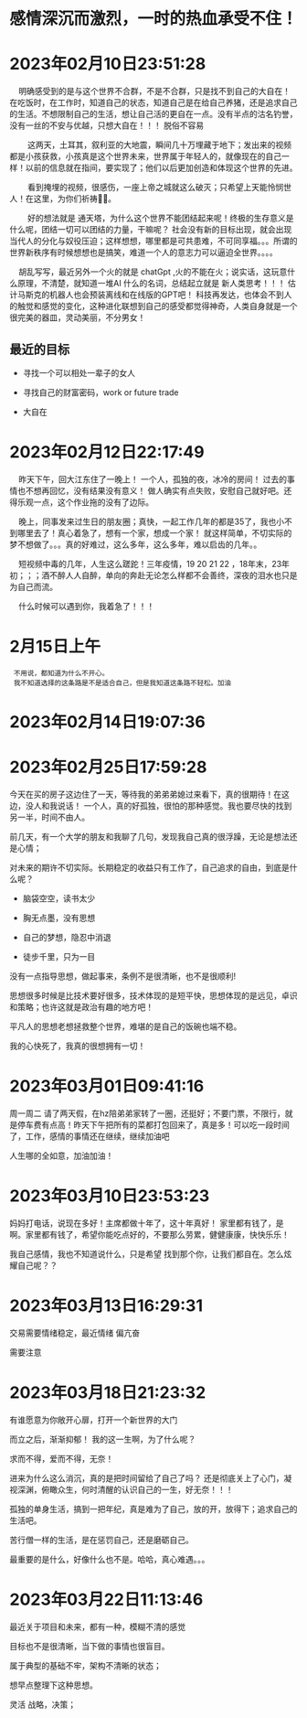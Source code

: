 # 感情深沉而激烈，一时的热血承受不住！

# 2023年02月10日23:51:28

    明确感受到的是与这个世界不合群，不是不合群，只是找不到自己的大自在！在吃饭时，在工作时，知道自己的状态，知道自己是在给自己养猪，还是追求自己的生活。不想限制自己的生活，想让自己活的更自在一点。没有半点的沽名钓誉，没有一丝的不安与优越，只想大自在！！！ 脱俗不容易

        这两天，土耳其，叙利亚的大地震，瞬间几十万埋藏于地下；发出来的视频都是小孩获救，小孩真是这个世界未来，世界属于年轻人的，就像现在的自己一样！以前的信息就在指间，要实现了；他们以后更加创造和体现这个世界的先进。

        看到掩埋的视频，很感伤，一座上帝之城就这么破灭；只希望上天能怜悯世人！在这里，为你们祈祷🙏🏻。

        好的想法就是 通天塔，为什么这个世界不能团结起来呢！终极的生存意义是什么呢，团结一切可以团结的力量，干嘛呢？ 社会没有新的目标出现，就会出现当代人的分化与奴役压迫；这样想想，哪里都是可共患难，不可同享福。。。所谓的世界新秩序有时候想想也是搞笑，难道一个人的意志力可以逼迫全世界。。。。

    胡乱写写，最近另外一个火的就是 chatGpt ,火的不能在火；说实话，这玩意什么原理，不清楚，就知道一堆AI 什么的名词，总结起立就是 新人类思考！！！ 估计马斯克的机器人也会预装离线和在线版的GPT吧！ 科技再发达，也体会不到人的触觉和感觉的变化，这种进化联想到自己的感受都觉得神奇，人类自身就是一个很完美的器皿，灵动美丽，不分男女！

## 最近的目标

- 寻找一个可以相处一辈子的女人

- 寻找自己的财富密码，work or future trade 

- 大自在

# 2023年02月12日22:17:49

    昨天下午，回大江东住了一晚上！ 一个人，孤独的夜，冰冷的房间！ 过去的事情也不想再回忆，没有结果没有意义！ 做人确实有点失败，安慰自己就好吧。还得乐观一点，这个作业拖的没有了边际。

    晚上，同事发来过生日的朋友圈；真快，一起工作几年的都是35了，我也小不到哪里去了！真心着急了，想有一个家，想成一个家！ 就这样简单，不切实际的梦不想做了。。。真的好难过，这么多年，这么多年，难以启齿的几年。。

    短视频中毒的几年，人生这么蹉跎！三年疫情，19 20 21 22 ，18年末，23年初；；；酒不醉人人自醉，单向的奔赴无论怎么样都不会善终，深夜的泪水也只是为自己而流。

    什么时候可以遇到你，我着急了！！！ 

# 2月15日上午

     不用说，都知道为什么不开心。
     我不知道选择的这条路是不是适合自己，但是我知道这条路不轻松。加油

# 2023年02月14日19:07:36

# 2023年02月25日17:59:28

今天在买的房子这边住了一天，等待我的弟弟弟媳过来看下，真的很期待！在这边，没人和我说话！ 一个人，真的好孤独，很怕的那种感觉。我也要尽快的找到另一半，时间不由人。

前几天，有一个大学的朋友和我聊了几句，发现我自己真的很浮躁，无论是想法还是心情；

对未来的期许不切实际。长期稳定的收益只有工作了，自己追求的自由，到底是什么呢？

- 脑袋空空，读书太少

- 胸无点墨，没有思想

- 自己的梦想，隐忍中消退

- 徒步千里，只为一目

没有一点指导思想，做起事来，条例不是很清晰，也不是很顺利!

思想很多时候是比技术要好很多，技术体现的是短平快，思想体现的是远见，卓识和策略；也许这就是政治有趣的地方吧！

平凡人的思想老想拯救整个世界，难堪的是自己的饭碗也端不稳。

我的心快死了，我真的很想拥有一切！

# 2023年03月01日09:41:16

周一周二 请了两天假，在hz陪弟弟家转了一圈，还挺好；不要门票，不限行，就是停车费有点高！昨天下午把所有的菜都打包回来了，真是多！可以吃一段时间了，工作，感情的事情还在继续，继续加油吧

人生哪的全如意，加油加油！

# 2023年03月10日23:53:23

妈妈打电话，说现在多好！主席都做十年了，这十年真好！ 家里都有钱了，是啊。家里都有钱了，希望你能吃点好的，不要那么劳累，健健康康，快快乐乐！

我自己感情，我也不知道说什么，只是希望 找到那个你，让我们都自在。怎么炫耀自己呢？？

# 2023年03月13日16:29:31

交易需要情绪稳定，最近情绪 偏亢奋 

需要注意 

# 2023年03月18日21:23:32

有谁愿意为你敞开心扉，打开一个新世界的大门

而立之后，渐渐抑郁！ 我的这一生啊，为了什么呢？

求而不得，爱而不得，无奈！

进来为什么这么消沉，真的是把时间留给了自己了吗？ 还是彻底关上了心门，凝视深渊，俯瞰众生，何时清醒的认识自己的一生，好无奈！！！

孤独的单身生活，搞到一把年纪，真是难为了自己，放的开，放得下；追求自己的生活吧。

苦行僧一样的生活，是在惩罚自己，还是磨砺自己。

最重要的是什么，好像什么也不是。哈哈，真心难遇。。。



# 2023年03月22日11:13:46

最近关于项目和未来，都有一种，模糊不清的感觉

目标也不是很清晰，当下做的事情也很盲目。

属于典型的基础不牢，架构不清晰的状态；

想早点整理下这种思想。

灵活 战略，决策；
